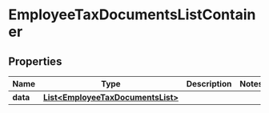 

# EmployeeTaxDocumentsListContainer


## Properties

| Name | Type | Description | Notes |
|------------ | ------------- | ------------- | -------------|
|**data** | [**List&lt;EmployeeTaxDocumentsList&gt;**](EmployeeTaxDocumentsList.md) |  |  |



